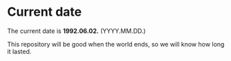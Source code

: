 # Current date

The current date is **1992.06.02.** (YYYY.MM.DD.)

This repository will be good when the world ends, so we will know how long it lasted.